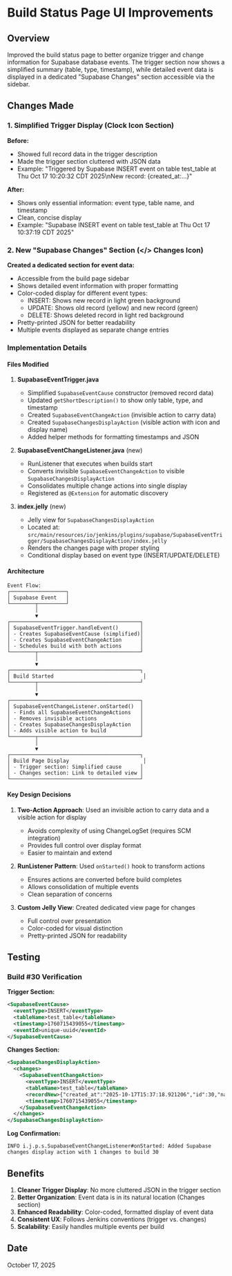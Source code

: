 # Build Status Page UI Improvements

## Overview

Improved the build status page to better organize trigger and change information for Supabase database events. The trigger section now shows a simplified summary (table, type, timestamp), while detailed event data is displayed in a dedicated "Supabase Changes" section accessible via the sidebar.

## Changes Made

### 1. Simplified Trigger Display (Clock Icon Section)

**Before:**
- Showed full record data in the trigger description
- Made the trigger section cluttered with JSON data
- Example: "Triggered by Supabase INSERT event on table test_table at Thu Oct 17 10:20:32 CDT 2025\nNew record: {created_at:...}"

**After:**
- Shows only essential information: event type, table name, and timestamp
- Clean, concise display
- Example: "Supabase INSERT event on table test_table at Thu Oct 17 10:37:19 CDT 2025"

### 2. New "Supabase Changes" Section (</> Changes Icon)

**Created a dedicated section for event data:**
- Accessible from the build page sidebar
- Shows detailed event information with proper formatting
- Color-coded display for different event types:
  - INSERT: Shows new record in light green background
  - UPDATE: Shows old record (yellow) and new record (green)
  - DELETE: Shows deleted record in light red background
- Pretty-printed JSON for better readability
- Multiple events displayed as separate change entries

### Implementation Details

#### Files Modified

1. **SupabaseEventTrigger.java**
   - Simplified `SupabaseEventCause` constructor (removed record data)
   - Updated `getShortDescription()` to show only table, type, and timestamp
   - Created `SupabaseEventChangeAction` (invisible action to carry data)
   - Created `SupabaseChangesDisplayAction` (visible action with icon and display name)
   - Added helper methods for formatting timestamps and JSON

2. **SupabaseEventChangeListener.java** (new)
   - RunListener that executes when builds start
   - Converts invisible `SupabaseEventChangeAction` to visible `SupabaseChangesDisplayAction`
   - Consolidates multiple change actions into single display
   - Registered as `@Extension` for automatic discovery

3. **index.jelly** (new)
   - Jelly view for `SupabaseChangesDisplayAction`
   - Located at: `src/main/resources/io/jenkins/plugins/supabase/SupabaseEventTrigger/SupabaseChangesDisplayAction/index.jelly`
   - Renders the changes page with proper styling
   - Conditional display based on event type (INSERT/UPDATE/DELETE)

#### Architecture

```
Event Flow:
┌──────────────────┐
│ Supabase Event   │
└────────┬─────────┘
         │
         ▼
┌──────────────────────────────────────────┐
│ SupabaseEventTrigger.handleEvent()       │
│ - Creates SupabaseEventCause (simplified)│
│ - Creates SupabaseEventChangeAction      │
│ - Schedules build with both actions      │
└────────┬─────────────────────────────────┘
         │
         ▼
┌──────────────────────────────────────────┐
│ Build Started                             │
└────────┬─────────────────────────────────┘
         │
         ▼
┌──────────────────────────────────────────┐
│ SupabaseEventChangeListener.onStarted()  │
│ - Finds all SupabaseEventChangeActions   │
│ - Removes invisible actions              │
│ - Creates SupabaseChangesDisplayAction   │
│ - Adds visible action to build           │
└────────┬─────────────────────────────────┘
         │
         ▼
┌──────────────────────────────────────────┐
│ Build Page Display                        │
│ - Trigger section: Simplified cause      │
│ - Changes section: Link to detailed view │
└──────────────────────────────────────────┘
```

#### Key Design Decisions

1. **Two-Action Approach**: Used an invisible action to carry data and a visible action for display
   - Avoids complexity of using ChangeLogSet (requires SCM integration)
   - Provides full control over display format
   - Easier to maintain and extend

2. **RunListener Pattern**: Used `onStarted()` hook to transform actions
   - Ensures actions are converted before build completes
   - Allows consolidation of multiple events
   - Clean separation of concerns

3. **Custom Jelly View**: Created dedicated view page for changes
   - Full control over presentation
   - Color-coded for visual distinction
   - Pretty-printed JSON for readability

## Testing

### Build #30 Verification

**Trigger Section:**
```xml
<SupabaseEventCause>
  <eventType>INSERT</eventType>
  <tableName>test_table</tableName>
  <timestamp>1760715439055</timestamp>
  <eventId>unique-uuid</eventId>
</SupabaseEventCause>
```

**Changes Section:**
```xml
<SupabaseChangesDisplayAction>
  <changes>
    <SupabaseEventChangeAction>
      <eventType>INSERT</eventType>
      <tableName>test_table</tableName>
      <recordNew>{"created_at":"2025-10-17T15:37:18.921206","id":30,"name":"Final Changes Test"}</recordNew>
      <timestamp>1760715439055</timestamp>
    </SupabaseEventChangeAction>
  </changes>
</SupabaseChangesDisplayAction>
```

**Log Confirmation:**
```
INFO i.j.p.s.SupabaseEventChangeListener#onStarted: Added Supabase changes display action with 1 changes to build 30
```

## Benefits

1. **Cleaner Trigger Display**: No more cluttered JSON in the trigger section
2. **Better Organization**: Event data is in its natural location (Changes section)
3. **Enhanced Readability**: Color-coded, formatted display of event data
4. **Consistent UX**: Follows Jenkins conventions (trigger vs. changes)
5. **Scalability**: Easily handles multiple events per build

## Date

October 17, 2025

